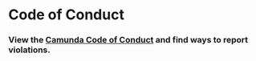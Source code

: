 # Code of Conduct

### View the [Camunda Code of Conduct](https://camunda.com/events/code-conduct/) and find ways to report violations.
